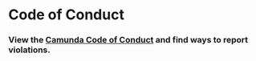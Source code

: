 # Code of Conduct

### View the [Camunda Code of Conduct](https://camunda.com/events/code-conduct/) and find ways to report violations.
